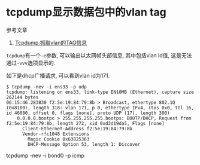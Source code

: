 # tcpdump显示数据包中的vlan tag

参考文章

1. [Tcpdump:抓取vlan的TAG信息](https://blog.51cto.com/molewan/2062159)

`tcpdump`有一个`-e`参数, 可以输出以太网帧头部信息, 其中包括vlan id值, 这是无法通过`-vvv`选项显示的.

如下是dhcp广播请求, 可以看到vlan id为171.

```log
$ tcpdump -nev -i ens33 -p udp
tcpdump: listening on ens33, link-type EN10MB (Ethernet), capture size 262144 bytes
06:15:46.283830 f2:5e:19:84:79:8b > Broadcast, ethertype 802.1Q (0x8100), length 318: vlan 171, p 0, ethertype IPv4, (tos 0x0, ttl 16, id 46080, offset 0, flags [none], proto UDP (17), length 300)
    0.0.0.0.bootpc > 255.255.255.255.bootps: BOOTP/DHCP, Request from f2:5e:19:84:79:8b, length 272, xid 0xd3d19da5, Flags [none]
	  Client-Ethernet-Address f2:5e:19:84:79:8b
	  Vendor-rfc1048 Extensions
	    Magic Cookie 0x63825363
	    DHCP-Message Option 53, length 1: Discover
```

tcpdump -nev -i bond0 -p icmp
